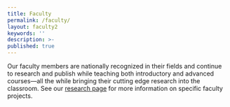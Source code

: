 ```yaml
---
title: Faculty
permalink: /faculty/
layout: faculty2
keywords: ''
description: >-
published: true
---
```

Our faculty members are nationally recognized in their fields and continue to research and publish while teaching both introductory and advanced courses—all the while bringing their cutting edge research into the classroom. See our [research page](/geography-and-urban-studies/research) for more information on specific faculty projects.
